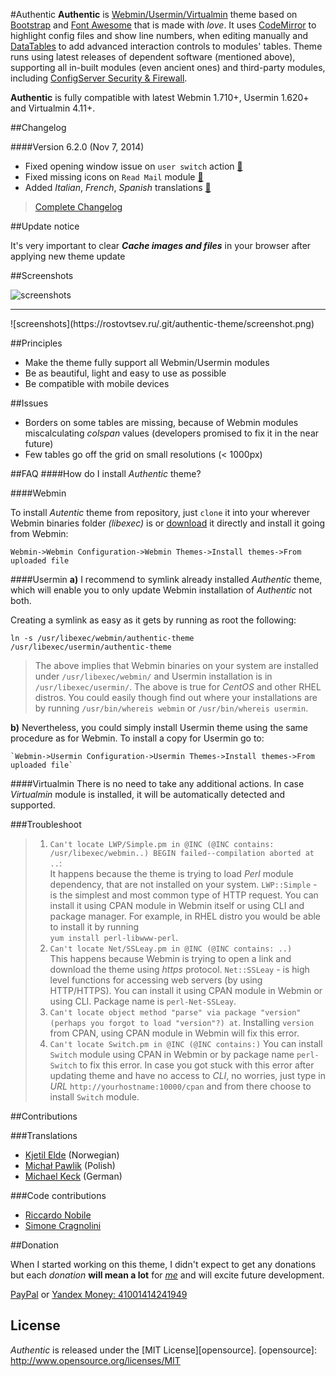 #Authentic
**Authentic** is [Webmin/](https://github.com/webmin/webmin)[Usermin/](https://github.com/webmin/usermin)[Virtualmin](https://www.virtualmin.com/) theme based on [Bootstrap](https://github.com/twbs/bootstrap) and [Font Awesome](https://github.com/FortAwesome/Font-Awesome) that is made with _love_. It uses [CodeMirror](http://codemirror.net/) to highlight config files and show line numbers, when editing manually and [DataTables](http://www.datatables.net/) to add advanced interaction controls to modules' tables. Theme runs using latest releases of dependent software (mentioned above), supporting all in-built modules (even ancient ones) and third-party modules, including [ConfigServer Security & Firewall](http://configserver.com/cp/csf.html).

**Authentic** is fully compatible with latest Webmin 1.710+, Usermin 1.620+ and Virtualmin 4.11+.

##Changelog

####Version 6.2.0 (Nov 7, 2014)
* Fixed opening window issue on `user switch` action [:paperclip:](https://github.com/qooob/authentic-theme/issues/31)
* Fixed missing icons on `Read Mail` module [:paperclip:](https://github.com/qooob/authentic-theme/issues/33)
* Added _Italian_, _French_, _Spanish_ translations [:paperclip:](https://github.com/qooob/authentic-theme/issues/26)

>[Complete Changelog](https://github.com/qooob/authentic-theme/blob/master/CHANGELOG.md)

##Update notice

It's very important to clear ___Cache images and files___ in your browser after applying new theme update

##Screenshots

![screenshots](https://rostovtsev.ru/.git/authentic-theme/screenshot_function_update.png)
<hr>
![screenshots](https://rostovtsev.ru/.git/authentic-theme/screenshot.png)

##Principles
* Make the theme fully support all Webmin/Usermin modules
* Be as beautiful, light and easy to use as possible
* Be compatible with mobile devices

##Issues
* Borders on some tables are missing, because of Webmin modules miscalculating _colspan_ values (developers promised to fix it in the near future)
* Few tables go off the grid on small resolutions (< 1000px)

##FAQ
####How do I install _Authentic_ theme?

####Webmin

  To install _Autentic_ theme from repository, just `clone` it into your wherever Webmin binaries folder _(libexec)_ is or [download](https://rostovtsev.ru/.git/authentic-theme/authentic-theme-latest.wbt.gz) it directly and install it going from Webmin:

  `Webmin->Webmin Configuration->Webmin Themes->Install themes->From uploaded file`

####Usermin
  **a)** I recommend to symlink already installed _Authentic_ theme, which will enable you to only update Webmin installation of _Authentic_ not both.

  Creating a symlink as easy as it gets by running as root the following:

  `ln -s /usr/libexec/webmin/authentic-theme /usr/libexec/usermin/authentic-theme`

> The above implies that Webmin binaries on your system are installed under `/usr/libexec/webmin/` and Usermin installation is in `/usr/libexec/usermin/`. The above is true for _CentOS_ and other RHEL distros. You could easily though find out where your installations are by running `/usr/bin/whereis webmin` or `/usr/bin/whereis usermin`.

  **b)** Nevertheless, you could simply install Usermin theme using the same procedure as for Webmin. To install a copy for Usermin go to:

    `Webmin->Usermin Configuration->Usermin Themes->Install themes->From uploaded file`

####Virtualmin
There is no need to take any additional actions. In case _Virtualmin_ module is installed, it will be automatically detected and supported.

###Troubleshoot
> 1. `Can't locate LWP/Simple.pm in @INC (@INC contains: /usr/libexec/webmin..) BEGIN failed--compilation aborted at ..`: <br>
It happens because the theme is trying to load _Perl_ module dependency, that are not installed on your system. `LWP::Simple` - is the simplest and most common type of HTTP request. You can install it using CPAN module in Webmin itself or using CLI and package manager. For example, in RHEL distro you would be able to install it by running<br> `yum install perl-libwww-perl`.
> 2. `Can't locate Net/SSLeay.pm in @INC (@INC contains: ..)`<br>
This happens because Webmin is trying to open a link and download the theme using _https_ protocol. `Net::SSLeay` - is high level functions for accessing web servers (by using HTTP/HTTPS). You can install it using CPAN module in Webmin or using CLI. Package name is `perl-Net-SSLeay`.
> 3. `Can't locate object method "parse" via package "version" (perhaps you forgot to load "version"?) at`. Installing `version` from CPAN, using CPAN module in Webmin will fix this error.
> 4. `Can't locate Switch.pm in @INC (@INC contains:)` You can install `Switch` module using CPAN in Webmin or by package name `perl-Switch` to fix this error. In case you got stuck with this error after updating theme and have no access to _CLI_, no worries, just type in _URL_ `http://yourhostname:10000/cpan` and from there choose to install `Switch` module.

##Contributions

###Translations
* [Kjetil Elde](https://github.com/w00p) (Norwegian)
* [Michał Pawlik](https://github.com/majk-p) (Polish)
* [Michael Keck](https://github.com/mkkeck) (German)

###Code contributions
* [Riccardo Nobile](mailto:riccardo.nobile@winfuture.it)
* [Simone Cragnolini](mailto:simone.cragnolini@winfuture.it)


##Donation

When I started working on this theme, I didn't expect to get any donations but each _donation_ **will mean a lot** for _[me](https://rostovtsev.ru)_ and will excite future development.

<a href="https://www.paypal.com/cgi-bin/webscr?cmd=_donations&business=programming%40rostovtsev%2eru&lc=RU&currency_code=USD&bn=PP%2dDonationsBF%3abtn_donateCC_LG%2egif%3aNonHostedGuest">PayPal</a> or <a href="https://money.yandex.ru" alt="41001414241949">Yandex Money: 41001414241949</a>


## License

_Authentic_ is released under the [MIT License][opensource].
[opensource]: http://www.opensource.org/licenses/MIT
